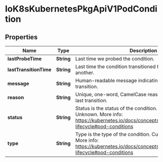 
# IoK8sKubernetesPkgApiV1PodCondition

## Properties
Name | Type | Description | Notes
------------ | ------------- | ------------- | -------------
**lastProbeTime** | **String** | Last time we probed the condition. |  [optional]
**lastTransitionTime** | **String** | Last time the condition transitioned from one status to another. |  [optional]
**message** | **String** | Human-readable message indicating details about last transition. |  [optional]
**reason** | **String** | Unique, one-word, CamelCase reason for the condition&#39;s last transition. |  [optional]
**status** | **String** | Status is the status of the condition. Can be True, False, Unknown. More info: https://kubernetes.io/docs/concepts/workloads/pods/pod-lifecycle#pod-conditions | 
**type** | **String** | Type is the type of the condition. Currently only Ready. More info: https://kubernetes.io/docs/concepts/workloads/pods/pod-lifecycle#pod-conditions | 



